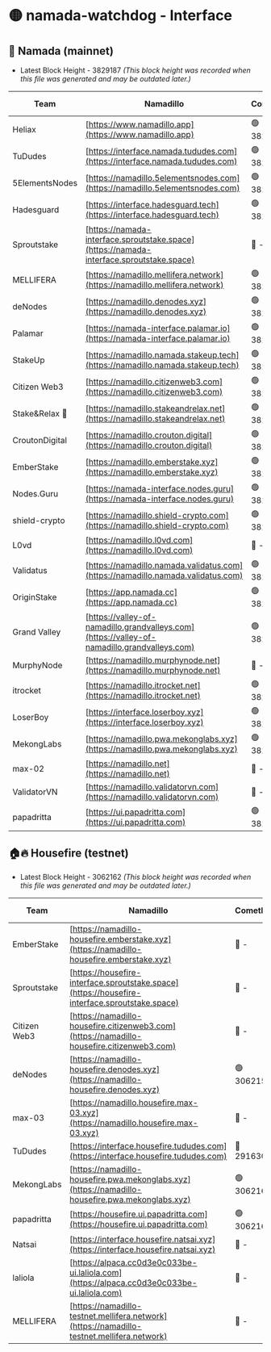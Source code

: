 # 🟡 namada-watchdog - Interface

## 🚀 Namada (mainnet)
- Latest Block Height - 3829187 *(This block height was recorded when this file was generated and may be outdated later.)*

| Team | Namadillo | CometBFT | Indexer | MASP Indexer |
|-|-|-|-|-|
| Heliax | [https://www.namadillo.app](https://www.namadillo.app) | 🟢 3829166 | 🟢 3829165 | 🔴 3827878 |
| TuDudes | [https://interface.namada.tududes.com](https://interface.namada.tududes.com) | 🟢 3829166 | 🟢 3829166 | 🔴 3827878 |
| 5ElementsNodes | [https://namadillo.5elementsnodes.com](https://namadillo.5elementsnodes.com) | 🟢 3829166 | 🟢 3829166 | 🔴 3827878 |
| Hadesguard | [https://interface.hadesguard.tech](https://interface.hadesguard.tech) | 🟢 3829167 | 🟢 3829167 | 🔴 3827878 |
| Sproutstake | [https://namada-interface.sproutstake.space](https://namada-interface.sproutstake.space) | 🔴 - | 🔴 3738134 | 🔴 - |
| MELLIFERA | [https://namadillo.mellifera.network](https://namadillo.mellifera.network) | 🟢 3829170 | 🟢 3829170 | 🔴 3765769 |
| deNodes | [https://namadillo.denodes.xyz](https://namadillo.denodes.xyz) | 🟢 3829171 | 🟢 3829171 | 🔴 3827878 |
| Palamar | [https://namada-interface.palamar.io](https://namada-interface.palamar.io) | 🟢 3829171 | 🟢 3829171 | 🔴 3827878 |
| StakeUp | [https://namadillo.namada.stakeup.tech](https://namadillo.namada.stakeup.tech) | 🟢 3829172 | 🟢 3829172 | 🔴 3827878 |
| Citizen Web3 | [https://namadillo.citizenweb3.com](https://namadillo.citizenweb3.com) | 🟢 3829173 | 🟢 3829172 | 🔴 3765769 |
| Stake&Relax 🦥 | [https://namadillo.stakeandrelax.net](https://namadillo.stakeandrelax.net) | 🟢 3829173 | 🟢 3829173 | 🔴 3765769 |
| CroutonDigital | [https://namadillo.crouton.digital](https://namadillo.crouton.digital) | 🟢 3829174 | 🟢 3829174 | 🟢 3829174 |
| EmberStake | [https://namadillo.emberstake.xyz](https://namadillo.emberstake.xyz) | 🟢 3829174 | 🟢 3829174 | 🔴 3827878 |
| Nodes.Guru | [https://namada-interface.nodes.guru](https://namada-interface.nodes.guru) | 🟢 3829175 | 🟢 3829175 | 🔴 3827878 |
| shield-crypto | [https://namadillo.shield-crypto.com](https://namadillo.shield-crypto.com) | 🟢 3829175 | 🟢 3829175 | 🔴 3827878 |
| L0vd | [https://namadillo.l0vd.com](https://namadillo.l0vd.com) | 🔴 - | 🔴 - | 🔴 - |
| Validatus | [https://namadillo.namada.validatus.com](https://namadillo.namada.validatus.com) | 🟢 3829178 | 🟢 3829178 | 🔴 3819812 |
| OriginStake | [https://app.namada.cc](https://app.namada.cc) | 🟢 3829179 | 🟢 3829179 | 🔴 3827878 |
| Grand Valley | [https://valley-of-namadillo.grandvalleys.com](https://valley-of-namadillo.grandvalleys.com) | 🟢 3829180 | 🟢 3829180 | 🔴 3827878 |
| MurphyNode | [https://namadillo.murphynode.net](https://namadillo.murphynode.net) | 🔴 - | 🔴 - | 🔴 - |
| itrocket | [https://namadillo.itrocket.net](https://namadillo.itrocket.net) | 🟢 3829182 | 🟢 3829182 | 🔴 3827878 |
| LoserBoy | [https://interface.loserboy.xyz](https://interface.loserboy.xyz) | 🟢 3829183 | 🟢 3829182 | 🔴 3827878 |
| MekongLabs | [https://namadillo.pwa.mekonglabs.xyz](https://namadillo.pwa.mekonglabs.xyz) | 🟢 3829183 | 🟢 3829183 | 🔴 3827878 |
| max-02 | [https://namadillo.net](https://namadillo.net) | 🔴 - | 🔴 - | 🔴 - |
| ValidatorVN | [https://namadillo.validatorvn.com](https://namadillo.validatorvn.com) | 🔴 - | 🔴 - | 🔴 - |
| papadritta | [https://ui.papadritta.com](https://ui.papadritta.com) | 🟢 3829187 | 🟢 3829187 | 🟢 3829187 |

## 🏠🔥 Housefire (testnet)
- Latest Block Height - 3062162 *(This block height was recorded when this file was generated and may be outdated later.)*

| Team | Namadillo | CometBFT | Indexer | MASP Indexer |
|-|-|-|-|-|
| EmberStake | [https://namadillo-housefire.emberstake.xyz](https://namadillo-housefire.emberstake.xyz) | 🔴 - | 🔴 - | 🔴 - |
| Sproutstake | [https://housefire-interface.sproutstake.space](https://housefire-interface.sproutstake.space) | 🔴 - | 🔴 - | 🔴 - |
| Citizen Web3 | [https://namadillo-housefire.citizenweb3.com](https://namadillo-housefire.citizenweb3.com) | 🔴 - | 🔴 - | 🔴 - |
| deNodes | [https://namadillo-housefire.denodes.xyz](https://namadillo-housefire.denodes.xyz) | 🟢 3062153 | 🟢 3062153 | 🔴 3056797 |
| max-03 | [https://namadillo.housefire.max-03.xyz](https://namadillo.housefire.max-03.xyz) | 🔴 - | 🔴 - | 🔴 - |
| TuDudes | [https://interface.housefire.tududes.com](https://interface.housefire.tududes.com) | 🔴 2916306 | 🔴 2916306 | 🔴 2916306 |
| MekongLabs | [https://namadillo-housefire.pwa.mekonglabs.xyz](https://namadillo-housefire.pwa.mekonglabs.xyz) | 🟢 3062162 | 🟢 3062162 | 🔴 3056797 |
| papadritta | [https://housefire.ui.papadritta.com](https://housefire.ui.papadritta.com) | 🟢 3062162 | 🟢 3062162 | 🟢 3062162 |
| Natsai | [https://interface.housefire.natsai.xyz](https://interface.housefire.natsai.xyz) | 🔴 - | 🔴 - | 🔴 - |
| laliola | [https://alpaca.cc0d3e0c033be-ui.laliola.com](https://alpaca.cc0d3e0c033be-ui.laliola.com) | 🔴 - | 🔴 - | 🔴 - |
| MELLIFERA | [https://namadillo-testnet.mellifera.network](https://namadillo-testnet.mellifera.network) | 🔴 - | 🔴 2778001 | 🔴 2607259 |

